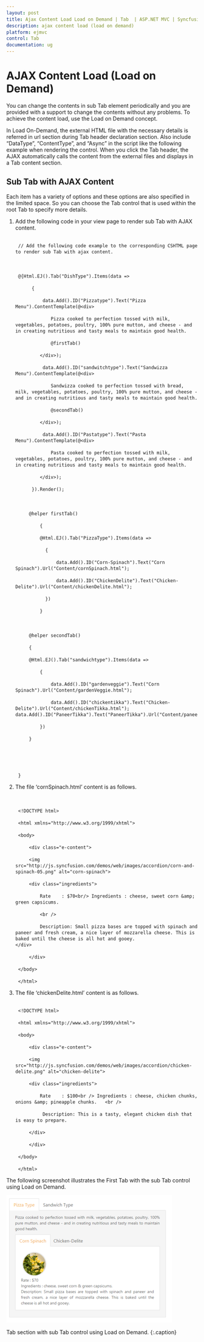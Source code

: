 ```yaml
---
layout: post
title: Ajax Content Load Load on Demand | Tab  | ASP.NET MVC | Syncfusion
description: ajax content load (load on demand)
platform: ejmvc
control: Tab 
documentation: ug
---
```


# AJAX Content Load (Load on Demand)

You can change the contents in sub Tab element periodically and you are provided with a support to change the contents without any problems. To achieve the content load, use the Load on Demand concept.

In Load On-Demand, the external HTML file with the necessary details is referred in url section during Tab header declaration section. Also include “DataType”, “ContentType”, and “Async” in the script like the following example when rendering the control. When you click the Tab header, the AJAX automatically calls the content from the external files and displays in a Tab content section. 

## Sub Tab with AJAX Content

Each item has a variety of options and these options are also specified in the limited space. So you can choose the Tab control that is used within the root Tab to specify more details.

1. Add the following code in your view page to render sub Tab with AJAX content.


   ~~~ cshtml

	// Add the following code example to the corresponding CSHTML page to render sub Tab with ajax content.



	@{Html.EJ().Tab("DishType").Items(data =>

		 {

			 data.Add().ID("Pizzatype").Text("Pizza Menu").ContentTemplate(@<div>

				Pizza cooked to perfection tossed with milk, vegetables, potatoes, poultry, 100% pure mutton, and cheese - and in creating nutritious and tasty meals to maintain good health.

				@firstTab()

			</div>);

			 data.Add().ID("sandwitchtype").Text("Sandwizza Menu").ContentTemplate(@<div>

				Sandwizza cooked to perfection tossed with bread, milk, vegetables, potatoes, poultry, 100% pure mutton, and cheese - and in creating nutritious and tasty meals to maintain good health.

				@secondTab()

			</div>);

			 data.Add().ID("Pastatype").Text("Pasta Menu").ContentTemplate(@<div>

				Pasta cooked to perfection tossed with milk, vegetables, potatoes, poultry, 100% pure mutton, and cheese - and in creating nutritious and tasty meals to maintain good health.

			</div>);

		 }).Render();



		@helper firstTab()

			{

			@Html.EJ().Tab("PizzaType").Items(data =>

			  {	

				  data.Add().ID("Corn-Spinach").Text("Corn Spinach").Url("Content/cornSpinach.html");

				  data.Add().ID("ChickenDelite").Text("Chicken-Delite").Url("Content/chickenDelite.html");

			  })

			}



		@helper secondTab()

		{

		@Html.EJ().Tab("sandwichtype").Items(data =>

			{

				data.Add().ID("gardenveggie").Text("Corn Spinach").Url("Content/gardenVeggie.html");

				data.Add().ID("chickentikka").Text("Chicken-Delite").Url("Content/chickenTikka.html"); data.Add().ID("PaneerTikka").Text("PaneerTikka").Url("Content/paneerTikka.html");

			})

		}





	}

   ~~~
   

2. The file ‘cornSpinach.html’ content is as follows. 
   
   ~~~ cshtml
        

	<!DOCTYPE html>

	<html xmlns="http://www.w3.org/1999/xhtml">

	<body>

		<div class="e-content">

		<img src="http://js.syncfusion.com/demos/web/images/accordion/corn-and-spinach-05.png" alt="corn-spinach">

		<div class="ingredients">

			Rate    : $70<br/> Ingredients : cheese, sweet corn &amp; green capsicums.

			<br />

			Description: Small pizza bases are topped with spinach and paneer and fresh cream, a nice layer of mozzarella cheese. This is baked until the cheese is all hot and gooey.                    </div>

		</div>   

	</body>

	</html>

   ~~~
   



3. The file ‘chickenDelite.html’ content is as follows.

   ~~~ cshtml

	<!DOCTYPE html>

	<html xmlns="http://www.w3.org/1999/xhtml">

	<body>

		<div class="e-content">

		<img src="http://js.syncfusion.com/demos/web/images/accordion/chicken-delite.png" alt="chicken-delite">

		<div class="ingredients">

			Rate    : $100<br /> Ingredients : cheese, chicken chunks, onions &amp; pineapple chunks.   <br /> 

			 Description: This is a tasty, elegant chicken dish that is easy to prepare.

		</div>

		</div>

	</body>

	</html>

   ~~~
   




The following screenshot illustrates the First Tab with the sub Tab control using Load on Demand. 

![](Ajax-Content-Load-Load-on-Demand_images/Ajax-Content-Load-Load-on-Demand_img1.png)

Tab section with sub Tab control using Load on Demand.
{:.caption}



